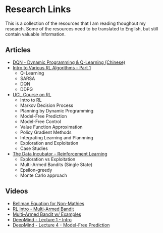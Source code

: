 # Research Links
This is a collection of the resources that I am reading thoughout my research. Some of the resources need to be translated to English, but still contain valuable information.

## Articles

- [DQN - Dynamic Programming & Q-Learning (Chinese)](https://zhuanlan.zhihu.com/p/21378532?refer=intelligentunit)
- [Intro to Various RL Algorithms - Part 1](https://towardsdatascience.com/introduction-to-various-reinforcement-learning-algorithms-i-q-learning-sarsa-dqn-ddpg-72a5e0cb6287)
    - Q-Learning
    - SARSA
    - DQN
    - DDPG
- [UCL Course on RL](https://www.davidsilver.uk/teaching/)
    - Intro to RL
    - Markov Decision Process
    - Planning by Dynamic Programming
    - Model-Free Prediction
    - Model-Free Control
    - Value Function Approximation
    - Policy Gradient Methods
    - Integrating Learning and Plannning
    - Exploration and Exploitation
    - Case Studies
- [The Data Incubator - Reinforcement Learning](https://github.com/brianfarris/RLtalk/blob/master/RLtalk.ipynb)
    - Exploration vs Exploitation
    - Multi-Armed Bandits (Single State)
    - Epsilon-greedy
    - Monte Carlo approach


## Videos
- [Bellman Equation for Non-Mathies](https://www.youtube.com/watch?v=14BfO5lMiuk)
- [RL Intro - Multi-Armed Bandit](https://www.youtube.com/watch?v=aAdD2XRC044&t=880s)
- [Multi-Armed Bandit w/ Examples](https://www.youtube.com/watch?v=VrFZCGCwzVc&t=318s)
- [DeepMind - Lecture 1 - Intro](https://www.youtube.com/watch?v=2pWv7GOvuf0)
- [DeepMind - Lecture 4 - Model-Free Prediction](https://www.youtube.com/watch?v=PnHCvfgC_ZA&t=1791s)